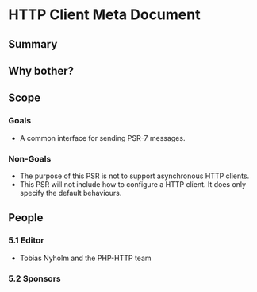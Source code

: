 HTTP Client Meta Document
=========================

## Summary

## Why bother?

## Scope

### Goals

* A common interface for sending PSR-7 messages.   

### Non-Goals

* The purpose of this PSR is not to support asynchronous HTTP clients.  
* This PSR will not include how to configure a HTTP client. It does only
specify the default behaviours. 

## People

### 5.1 Editor

* Tobias Nyholm and the PHP-HTTP team

### 5.2 Sponsors
